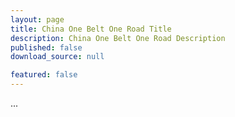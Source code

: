 ```yaml
---
layout: page
title: China One Belt One Road Title
description: China One Belt One Road Description
published: false
download_source: null

featured: false
---
```

...